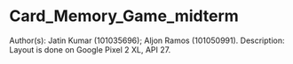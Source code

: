 # Card_Memory_Game_midterm
Author(s): Jatin Kumar (101035696); Aljon Ramos (101050991).
Description: Layout is done on Google Pixel 2 XL, API 27.
